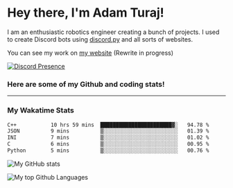 # Hey there, I'm Adam Turaj!

I am an enthusiastic robotics engineer creating a bunch of projects. I used to create Discord bots using [discord.py](https://github.com/Rapptz/discord.py) and all sorts of websites.

You can see my work on [my website](https://adamturaj.com) (Rewrite in progress)

[![Discord Presence](https://lanyard.cnrad.dev/api/374147012599218176)](https://discord.com/users/374147012599218176)

### Here are some of my Github and coding stats!

---
### My Wakatime Stats
<!--START_SECTION:waka-->

```txt
C++           10 hrs 59 mins  ███████████████████████▓░   94.78 %
JSON          9 mins          ▒░░░░░░░░░░░░░░░░░░░░░░░░   01.39 %
INI           7 mins          ▒░░░░░░░░░░░░░░░░░░░░░░░░   01.02 %
C             6 mins          ▒░░░░░░░░░░░░░░░░░░░░░░░░   00.95 %
Python        5 mins          ▒░░░░░░░░░░░░░░░░░░░░░░░░   00.76 %
```

<!--END_SECTION:waka-->

![My GitHub stats](https://github-readme-stats.vercel.app/api?username=AdamTuraj&count_private=true&theme=dark)

![My top Github Languages](https://github-readme-stats.vercel.app/api/top-langs/?username=AdamTuraj&layout=compact&count_private=true&theme=dark)

